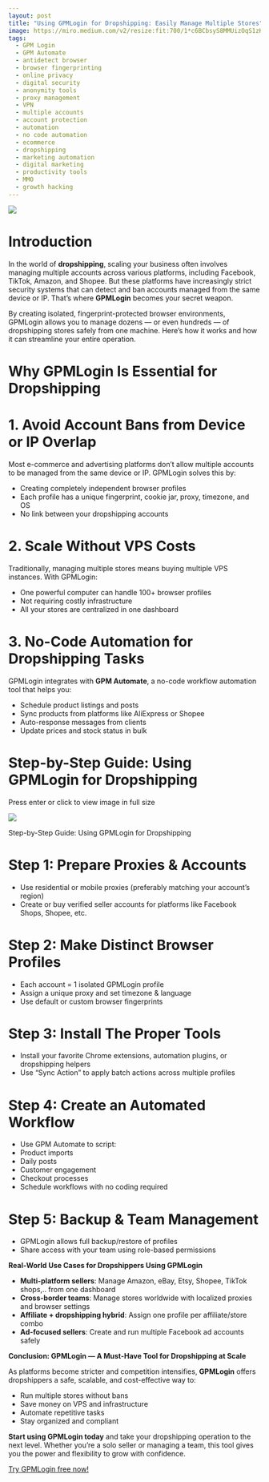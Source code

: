 ```yaml
---
layout: post
title: "Using GPMLogin for Dropshipping: Easily Manage Multiple Stores"
image: https://miro.medium.com/v2/resize:fit:700/1*c6BCbsyS8MMUizOqS1zKDg.png
tags: 
  - GPM Login
  - GPM Automate
  - antidetect browser
  - browser fingerprinting
  - online privacy
  - digital security
  - anonymity tools
  - proxy management
  - VPN
  - multiple accounts
  - account protection
  - automation
  - no code automation
  - ecommerce
  - dropshipping
  - marketing automation
  - digital marketing
  - productivity tools
  - MMO
  - growth hacking
---
```


![](https://miro.medium.com/v2/resize:fit:700/1*c6BCbsyS8MMUizOqS1zKDg.png)

# Introduction

In the world of  **dropshipping**, scaling your business often involves managing multiple accounts across various platforms, including Facebook, TikTok, Amazon, and Shopee. But these platforms have increasingly strict security systems that can detect and ban accounts managed from the same device or IP. That’s where  **GPMLogin**  becomes your secret weapon.

By creating isolated, fingerprint-protected browser environments, GPMLogin allows you to manage dozens — or even hundreds — of dropshipping stores safely from one machine. Here’s how it works and how it can streamline your entire operation.

# Why GPMLogin Is Essential for Dropshipping

# 1. Avoid Account Bans from Device or IP Overlap

Most e-commerce and advertising platforms don’t allow multiple accounts to be managed from the same device or IP. GPMLogin solves this by:

-   Creating completely independent browser profiles
-   Each profile has a unique fingerprint, cookie jar, proxy, timezone, and OS
-   No link between your dropshipping accounts

# 2. Scale Without VPS Costs

Traditionally, managing multiple stores means buying multiple VPS instances. With GPMLogin:

-   One powerful computer can handle 100+ browser profiles
-   Not requiring costly infrastructure
-   All your stores are centralized in one dashboard

# 3. No-Code Automation for Dropshipping Tasks

GPMLogin integrates with  **GPM Automate**, a no-code workflow automation tool that helps you:

-   Schedule product listings and posts
-   Sync products from platforms like AliExpress or Shopee
-   Auto-response messages from clients
-   Update prices and stock status in bulk

# Step-by-Step Guide: Using GPMLogin for Dropshipping

Press enter or click to view image in full size

![](https://miro.medium.com/v2/resize:fit:700/1*4GNc5T-AWfTXCvcE7BgNmw.png)

Step-by-Step Guide: Using GPMLogin for Dropshipping

# Step 1: Prepare Proxies & Accounts

-   Use residential or mobile proxies (preferably matching your account’s region)
-   Create or buy verified seller accounts for platforms like Facebook Shops, Shopee, etc.

# Step 2: Make Distinct Browser Profiles

-   Each account = 1 isolated GPMLogin profile
-   Assign a unique proxy and set timezone & language
-   Use default or custom browser fingerprints

# Step 3: Install The Proper Tools

-   Install your favorite Chrome extensions, automation plugins, or dropshipping helpers
-   Use “Sync Action” to apply batch actions across multiple profiles

# Step 4: Create an Automated Workflow

-   Use GPM Automate to script:
-   Product imports
-   Daily posts
-   Customer engagement
-   Checkout processes
-   Schedule workflows with no coding required

# Step 5: Backup & Team Management

-   GPMLogin allows full backup/restore of profiles
-   Share access with your team using role-based permissions

**Real-World Use Cases for Dropshippers Using GPMLogin**

-   **Multi-platform sellers**: Manage Amazon, eBay, Etsy, Shopee, TikTok shops,.. from one dashboard
-   **Cross-border teams**: Manage stores worldwide with localized proxies and browser settings
-   **Affiliate + dropshipping hybrid**: Assign one profile per affiliate/store combo
-   **Ad-focused sellers**: Create and run multiple Facebook ad accounts safely

**Conclusion: GPMLogin — A Must-Have Tool for Dropshipping at Scale**

As platforms become stricter and competition intensifies,  **GPMLogin**  offers dropshippers a safe, scalable, and cost-effective way to:

-   Run multiple stores without bans
-   Save money on VPS and infrastructure
-   Automate repetitive tasks
-   Stay organized and compliant

**Start using GPMLogin today**  and take your dropshipping operation to the next level. Whether you’re a solo seller or managing a team, this tool gives you the power and flexibility to grow with confidence.

[Try GPMLogin free now!](https://gpmloginapp.com/en/request-trial)
